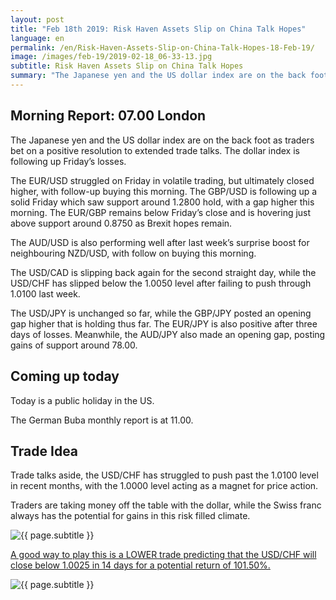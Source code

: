 ```yaml
---
layout: post
title: "Feb 18th 2019: Risk Haven Assets Slip on China Talk Hopes"
language: en
permalink: /en/Risk-Haven-Assets-Slip-on-China-Talk-Hopes-18-Feb-19/
image: /images/feb-19/2019-02-18_06-33-13.jpg
subtitle: Risk Haven Assets Slip on China Talk Hopes
summary: "The Japanese yen and the US dollar index are on the back foot as traders bet on a positive resolution to extended trade talks. The dollar index is following up Friday’s losses. The EUR/USD struggled on Friday in volatile trading, but ultimately closed higher, with follow-up buying this morning"
---
```

## Morning Report: 07.00 London

The Japanese yen and the US dollar index are on the back foot as traders bet on a positive resolution to extended trade talks. The dollar index is following up Friday’s losses. 

The EUR/USD struggled on Friday in volatile trading, but ultimately closed higher, with follow-up buying this morning. The GBP/USD is following up a solid Friday which saw support around 1.2800 hold, with a gap higher this morning. The EUR/GBP remains below Friday’s close and is hovering just above support around 0.8750 as Brexit hopes remain. 

The AUD/USD is also performing well after last week’s surprise boost for neighbouring NZD/USD, with follow on buying this morning. 

The USD/CAD is slipping back again for the second straight day, while the USD/CHF has slipped below the 1.0050 level after failing to push through 1.0100 last week. 

The USD/JPY is unchanged so far, while the GBP/JPY posted an opening gap higher that is holding thus far. The EUR/JPY is also positive after three days of losses. Meanwhile, the AUD/JPY also made an opening gap, posting gains of support around 78.00. 

## Coming up today

Today is a public holiday in the US. 

The German Buba monthly report is at 11.00.

## Trade Idea

Trade talks aside, the USD/CHF has struggled to push past the 1.0100 level in recent months, with the 1.0000 level acting as a magnet for price action. 

Traders are taking money off the table with the dollar, while the Swiss franc always has the potential for gains in this risk filled climate.

<img class="post-image" src="{{ site.url }}/images/feb-19/2019-02-18_06-33-13.jpg" alt="{{ page.subtitle }}" title="{{ page.subtitle }}">

<a href="%LINK%%?currency=GBP&market=forex&underlying=frxUSDCHF&formname=higherlower&duration_units=d&duration_amount=7&expiry_type=duration&amount=10&amount_type=stake&barrier=1.0025" target="_blank" rel="noopener noreferrer nofollow">A good way to play this is a LOWER trade predicting that the USD/CHF will close below 1.0025 in 14 days for a potential return of 101.50%.</a>

<img class="post-image" src="{{ site.url }}/images/feb-19/2019-02-15_07-37-00.jpg" alt="{{ page.subtitle }}" title="{{ page.subtitle }}">